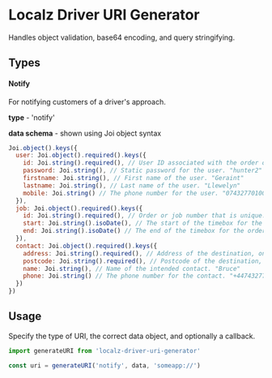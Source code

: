 # Localz Driver URI Generator

Handles object validation, base64 encoding, and query stringifying.

## Types

#### Notify

For notifying customers of a driver's approach.

**type** - 'notify'

**data schema** - shown using Joi object syntax

```javascript
Joi.object().keys({
  user: Joi.object().required().keys({
    id: Joi.string().required(), // User ID associated with the order or job. "155176"
    password: Joi.string(), // Static password for the user. "hunter2"
    firstname: Joi.string(), // First name of the user. "Geraint"
    lastname: Joi.string(), // Last name of the user. "Llewelyn"
    mobile: Joi.string() // The phone number for the user. "07432770100"
  }),
  job: Joi.object().required().keys({
    id: Joi.string().required(), // Order or job number that is unique. "00000155X1AS"
    start: Joi.string().isoDate(), // The start of the timebox for the order or job. "31/12/2000 12:00:59"
    end: Joi.string().isoDate() // The end of the timebox for the order or job. "31/12/2000 12:00:59"
  }),
  contact: Joi.object().required().keys({
    address: Joi.string().required(), // Address of the destination, one line, including postcode. "742 Evergreen Terrace, London, SW11 5UR"
    postcode: Joi.string().required(), // Postcode of the destination, used as a fallback. "SW11 5UR"
    name: Joi.string(), // Name of the intended contact. "Bruce"
    phone: Joi.string() // The phone number for the contact. "+447432770200"
  })
})
```

## Usage

Specify the type of URI, the correct data object, and optionally a callback.

```javascript
import generateURI from 'localz-driver-uri-generator'

const uri = generateURI('notify', data, 'someapp://')
```